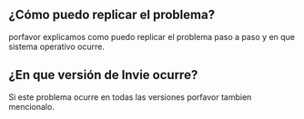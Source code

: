 ## ¿Cómo puedo replicar el problema? ##
porfavor explicamos como puedo replicar el problema paso a paso y en que sistema operativo ocurre.

## ¿En que versión de Invie ocurre? ##
Si este problema ocurre en todas las versiones porfavor tambien mencionalo.
